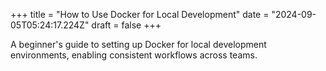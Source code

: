 +++
title = "How to Use Docker for Local Development"
date = "2024-09-05T05:24:17.224Z"
draft = false
+++

A beginner's guide to setting up Docker for local development environments, enabling consistent workflows across teams.
        